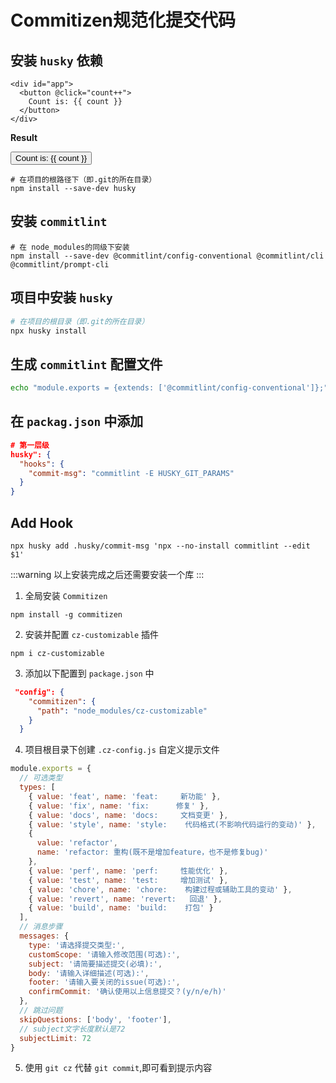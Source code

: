 
# Commitizen规范化提交代码

## 安装 `husky` 依赖

```vue
<div id="app">
  <button @click="count++">
    Count is: {{ count }}
  </button>
</div>
```

**Result**

<script setup>
import { ref } from 'vue'
const count = ref(0)
</script>

<div class="demo">
  <button @click="count++">
    Count is: {{ count }}
  </button>
</div>

<!-- ::: code-group

```sh [npm]
$ npm install -D vitepress
```

```sh [pnpm]
$ pnpm add -D vitepress@latest
```

```sh [yarn]
$ yarn add -D vitepress
```

:::

::: details Getting missing peer deps warnings?
If using PNPM, you will notice a missing peer warning for `@docsearch/js`. This does not prevent VitePress from working. If you wish to suppress this warning, add the following to your `package.json`:

```json
"pnpm": {
  "peerDependencyRules": {
    "ignoreMissing": [
      "@algolia/client-search",
      "search-insights"
    ]
  }
}
```

:::

::: tip Vue as Peer Dependency
If you intend to perform customization that uses Vue components or APIs, you should also explicitly install `vue` as a peer dependency.
::: -->



```
# 在项目的根路径下（即.git的所在目录）
npm install --save-dev husky
```

## 安装 `commitlint`

```
# 在 node_modules的同级下安装
npm install --save-dev @commitlint/config-conventional @commitlint/cli @commitlint/prompt-cli
```
## 项目中安装 `husky`
```sh
# 在项目的根目录（即.git的所在目录）
npx husky install

```
## 生成 `commitlint` 配置文件

```sh
echo "module.exports = {extends: ['@commitlint/config-conventional']};" > commitlint.config.js
```

## 在 `packag.json` 中添加

```json
# 第一层级
husky": {
  "hooks": {
    "commit-msg": "commitlint -E HUSKY_GIT_PARAMS"
  }
}
```

## Add Hook
```
npx husky add .husky/commit-msg 'npx --no-install commitlint --edit $1'
```

:::warning
以上安装完成之后还需要安装一个库
:::

1. 全局安装 `Commitizen`
```
npm install -g commitizen
```
2. 安装并配置 `cz-customizable` 插件

```
npm i cz-customizable
```
3. 添加以下配置到 `package.json` 中
```json
 "config": {
    "commitizen": {
      "path": "node_modules/cz-customizable"
    }
  }
```
4. 项目根目录下创建 `.cz-config.js` 自定义提示文件
```js
module.exports = {
  // 可选类型
  types: [
    { value: 'feat', name: 'feat:     新功能' },
    { value: 'fix', name: 'fix:      修复' },
    { value: 'docs', name: 'docs:     文档变更' },
    { value: 'style', name: 'style:    代码格式(不影响代码运行的变动)' },
    {
      value: 'refactor',
      name: 'refactor: 重构(既不是增加feature，也不是修复bug)'
    },
    { value: 'perf', name: 'perf:     性能优化' },
    { value: 'test', name: 'test:     增加测试' },
    { value: 'chore', name: 'chore:    构建过程或辅助工具的变动' },
    { value: 'revert', name: 'revert:   回退' },
    { value: 'build', name: 'build:    打包' }
  ],
  // 消息步骤
  messages: {
    type: '请选择提交类型:',
    customScope: '请输入修改范围(可选):',
    subject: '请简要描述提交(必填):',
    body: '请输入详细描述(可选):',
    footer: '请输入要关闭的issue(可选):',
    confirmCommit: '确认使用以上信息提交？(y/n/e/h)'
  },
  // 跳过问题
  skipQuestions: ['body', 'footer'],
  // subject文字长度默认是72
  subjectLimit: 72
}
```
5. 使用 `git cz` 代替 `git commit`,即可看到提示内容
<!-- ![git cz提示](/public/cz_alt.jpg) -->